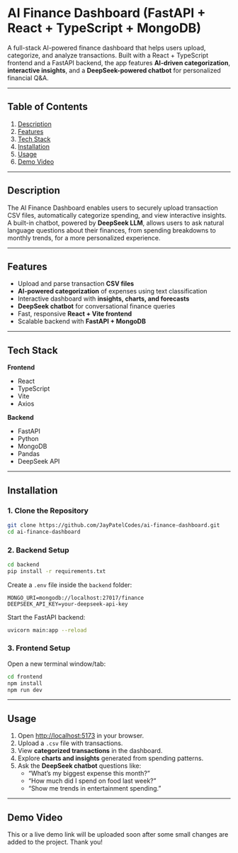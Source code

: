# AI Finance Dashboard (FastAPI + React + TypeScript + MongoDB)

A full-stack AI-powered finance dashboard that helps users upload, categorize, and analyze transactions. Built with a React + TypeScript frontend and a FastAPI backend, the app features **AI-driven categorization**, **interactive insights**, and a **DeepSeek-powered chatbot** for personalized financial Q&A.

---

## Table of Contents

1. [Description](#description)  
2. [Features](#features)  
3. [Tech Stack](#tech-stack)  
4. [Installation](#installation)  
5. [Usage](#usage)  
6. [Demo Video](#demo-video)  

---

## Description

The AI Finance Dashboard enables users to securely upload transaction CSV files, automatically categorize spending, and view interactive insights. A built-in chatbot, powered by **DeepSeek LLM**, allows users to ask natural language questions about their finances, from spending breakdowns to monthly trends, for a more personalized experience.

---

## Features

- Upload and parse transaction **CSV files**  
- **AI-powered categorization** of expenses using text classification  
- Interactive dashboard with **insights, charts, and forecasts**  
- **DeepSeek chatbot** for conversational finance queries  
- Fast, responsive **React + Vite frontend**  
- Scalable backend with **FastAPI + MongoDB**  

---

## Tech Stack

**Frontend**
- React  
- TypeScript  
- Vite  
- Axios  

**Backend**
- FastAPI  
- Python  
- MongoDB  
- Pandas  
- DeepSeek API  

---

## Installation

### 1. Clone the Repository

```bash
git clone https://github.com/JayPatelCodes/ai-finance-dashboard.git
cd ai-finance-dashboard
```

### 2. Backend Setup

```bash
cd backend
pip install -r requirements.txt
```

Create a `.env` file inside the `backend` folder:

```env
MONGO_URI=mongodb://localhost:27017/finance
DEEPSEEK_API_KEY=your-deepseek-api-key
```

Start the FastAPI backend:

```bash
uvicorn main:app --reload
```

### 3. Frontend Setup

Open a new terminal window/tab:

```bash
cd frontend
npm install
npm run dev
```

---

## Usage

1. Open [http://localhost:5173](http://localhost:5173) in your browser.  
2. Upload a `.csv` file with transactions.  
3. View **categorized transactions** in the dashboard.  
4. Explore **charts and insights** generated from spending patterns.  
5. Ask the **DeepSeek chatbot** questions like:  
   - “What’s my biggest expense this month?”  
   - “How much did I spend on food last week?”  
   - “Show me trends in entertainment spending.”  

---

## Demo Video

This or a live demo link will be uploaded soon after some small changes are added to the project. Thank you!

